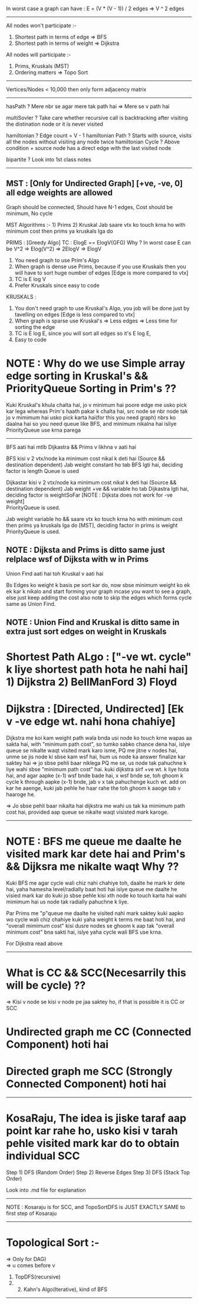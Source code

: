 In worst case a graph can have :   E    =    (V * (V - 1)) / 2  edges     =>     V ^ 2  edges

----------------------------------------------------------------------------------------------

All nodes won't participate :-
1)  Shortest path in terms of edge => BFS
2)  Shortest path in terms of weight => Dijkstra

All nodes will participate :- 
1)  Prims, Kruskals (MST)
2)  Ordering matters => Topo Sort


----------------------------------------------------------------------------------------------------------------------------

Vertices/Nodes < 10,000 then only form adjacency matrix

----------------------------------------------------------------------------------------------------------------------------

hasPath ? Mere nbr se agar mere tak path hai => Mere se v path hai

multiSovler ? Take care whether recursive call is backtracking after visiting the distination node or it is never visited

hamiltonian ? Edge count = V - 1
hamiltonian Path ? Starts with source, visits all the nodes without visiting any node twice
hamiltonian Cycle ? Above condition + source node has a direct edge with the last visited node

bipartite ? Look into 1st class notes

----------------------------------------------------------------------------------------------------------------------------

MST : [Only for Undirected Graph] [+ve, -ve, 0] all edge weights are allowed
---
Graph should be connected, Should have N-1 edges, Cost should be minimum, No cycle

MST Algorithms :-     1) Prims      2) Kruskal
Jab saare vtx ko touch krna ho with minimum cost then prims ya kruskals lga do

PRIMS : [Greedy Algo]  TC : ElogE == ElogV(GFG)  Why ? In worst case E can be V^2 => Elog(V^2) => 2ElogV => ElogV 
1) You need graph to use Prim's Algo
2) When graph is dense use Prims, because if you use Kruskals then you will have to sort huge number of edges  [Edge is more compared to vtx]
3) TC is E log V
4) Prefer Kruskals since easy to code


KRUSKALS :
1) You don't need graph to use Kruskal's Algo, you job will be done just by tavelling on edges  [Edge is less compared to vtx]
2) When graph is sparse use Kruskal's => Less edges => Less time for sorting the edge 
3) TC is E log E, since you will sort all edges so it's E log E, 
4) Easy to code


# NOTE : Why do we use Simple array edge sorting in Kruskal's && PriorityQueue Sorting in Prim's ??
Kuki Kruskal's khula chalta hai, jo v minimum hai poore edge me usko pick kar lega whereas
Prim's haath pakar k chalta hai, src node se nbr node tak jo v mimimum hai usko pick karta hai(for this you need graph)
nbrs ko daalna hai so you need queue like BFS, and minimum nikalna hai isliye PriorityQueue use krna parega

----------------------------------------------------------------------------------------------------------------------------

BFS aati hai mtlb Dijkastra && Prims v likhna v aati hai

BFS kisi v 2 vtx/node ka minimum cost nikal k deti hai (Source && destination dependent) 
Jab weight constant ho tab BFS lgti hai, deciding factor is length
Queue is used

Dijkastar kisi v 2 vtx/node ka minimum cost nikal k deti hai (Source && destination dependent) 
Jab weight +ve && variable ho tab Dijkastra lgti hai, deciding factor is weightSoFar      [NOTE : Dijksta does not work for -ve weight]   
PriorityQueue is used.

Jab weight variable ho && saare vtx ko touch krna ho with minimum cost then prims ya kruskals lga do [MST], deciding factor in prims is weight
PriorityQueue is used.

NOTE : Dijksta and Prims is ditto same just relplace wsf of Dijksta with w in Prims
-----------------------------------------------------------------------------------------------------------------------------------------------

Union Find aati hai toh Kruskal v aati hai

Bs Edges ko weight k basis pe sort kar do, now sbse minimum weight ko ek ek kar k nikalo and start forming your graph incase you want to see a graph,
else just keep adding the cost also note to skip the edges which forms cycle same as Union Find.

NOTE : Union Find and Kruskal is ditto same in extra just sort edges on weight in Kruskals 
-------------------------------------------------------------------------------------------------------------------------------------------------------

# Shortest Path ALgo : ["-ve wt. cycle" k liye shortest path hota he nahi hai]  1) Dijkstra 2) BellManFord 3) Floyd

# Dijkstra : [Directed, Undirected] [Ek v -ve edge wt. nahi hona chahiye]

Dijkstra me koi kam weight path wala bnda usi node ko touch krne wapas aa sakta hai, with "minimum path cost", so tumko sabko chance dena hai, islye queue se nikalte waqt visited mark karo isme, 
PQ me jitne v nodes hai, unme se jis node ki sbse kam wsf hai, hum us node ka answer finalize kar saktey hai
=> jo sbse pehli baar niklega PQ me se, us node tak pahuchne k liye wahi sbse "minimum path cost" hai.
kuki dijkstra sirf +ve wt. k liye hota hai, and agar aapke (x-1) wsf bnde bade hai, x wsf bnde se, toh ghoom k cycle k through aapke (x-1) bnde,
jab v x tak pahuchenge kuch wt. add on kar he aaenge, kuki jab pehle he haar rahe the toh ghoom k aaoge tab v haaroge he.

=> Jo sbse pehli baar nikalta hai dijkstra me wahi us tak ka mimimum path cost hai, provided aap queue se nikalte waqt visisted mark karoge.

---------------------------------------------------------------------------------------------------------------------------------------------------------------------
# NOTE : BFS me queue me daalte he visited mark kar dete hai and Prim's && Dijksra me nikalte waqt Why ??

Kuki BFS me agar cycle wali chiz nahi chahiye toh, daalte he mark kr dete hai, yaha hamesha level/radially baat hoti hai
islye queue me daalte he visied mark kar do kuki jo sbse pehle kisi xth node ko touch karta hai wahi mimimum hai us node tak radially pahuchne k liye.

Par Prims me "p"queue me daalte he visited nahi mark saktey kuki aapko wo cycle wali chiz chahiye kuki yaha weight k terms me baat hoti hai,
and "overall mimimum cost" kisi dusre nodes se ghoom k aap tak "overall minimum cost" bna sakti hai, islye yaha cycle wali BFS use krna.

For Dijkstra read above

----------------------------------------------------------------------------------------------------------------------------------------------------------------------

# What is CC && SCC(Necesarrily this will be cycle) ??
=> Kisi v node se kisi v node pe jaa saktey ho, if that is possible it is CC or SCC 

# Undirected graph me CC (Connected Component) hoti hai
# Directed graph me SCC (Strongly Connected Component) hoti hai

----------------------------------------------------------------------------------------------------------------------------------------------------------------------

# KosaRaju, The idea is jiske taraf aap point kar rahe ho, usko kisi v tarah pehle visited mark kar do to obtain individual SCC

Step 1) DFS (Random Order)
Step 2) Reverse Edges
Step 3) DFS (Stack Top Order)

Look into .md file for explanation

----------------------------------------------------------------------------------------------------------------------------------------------------------------------

NOTE : Kosaraju is for SCC, and TopoSortDFS is JUST EXACTLY SAME to first step of Kosaraju

----------------------------------------------------------------------------------------------------------------------------------------------------------------------

# Topological Sort :-
=> Only for DAG)  
=> u comes before v

1) TopDFS(recursive)       
2) 2) Kahn's Algo(Iterative), kind of BFS

----------------------------------------------------------------------------------------------------------------------------------------------------------------------

